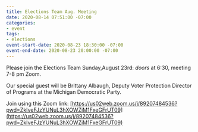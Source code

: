 ```yaml
---
title: Elections Team Aug. Meeting
date: 2020-08-14 07:51:00 -07:00
categories:
- event
tags:
- elections
event-start-date: 2020-08-23 18:30:00 -07:00
event-end-date: 2020-08-23 20:00:00 -07:00
---
```


Please join the Elections Team Sunday,August 23rd: *doors* at 6:30, meeting 7-8 pm Zoom.

Our special guest will be Brittany Albaugh, Deputy Voter Protection Director of Programs at the Michigan Democratic Party.

Join using this Zoom link: [https://us02web.zoom.us/j/89207484536?pwd=ZkIveFJzYUNuL3hXOWZiM1FxeGFrUT09](https://us02web.zoom.us/j/89207484536?pwd=ZkIveFJzYUNuL3hXOWZiM1FxeGFrUT09)

